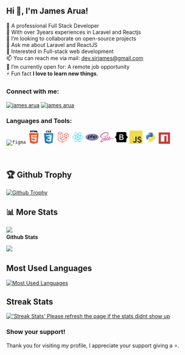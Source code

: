 <h2> Hi 👋, I'm James Arua!</h2>

🔭 A professional Full Stack Developer <br>
🌱 With over 3years experiences in Laravel and Reactjs<br>
👯 I’m looking to collaborate on open-source projects<br>
💬 Ask me about Laravel and ReactJS<br>
🚩 Interested in Full-stack web development<br>
📫 You can reach me via mail: dev.sirjames@gmail.com<br>
🤔 I’m currently open for: A remote job opportunity<br>
⚡ Fun fact **I love to learn new things.**<br>

<h3>Connect with me:</h3>

<p align="left">
<a href="https://twitter.com/bossarua" target="blank"><img align="center" src="https://raw.githubusercontent.com/rahuldkjain/github-profile-readme-generator/master/src/images/icons/Social/twitter.svg" alt="james arua" height="30" width="40" /></a>
<a href="https://www.linkedin.com/in/james-arua-5391b4221/" target="blank"><img align="center" src="https://raw.githubusercontent.com/rahuldkjain/github-profile-readme-generator/master/src/images/icons/Social/linked-in-alt.svg" alt="james arua" height="30" width="40" /></a>
</p>

<h3>Languages and Tools:</h3>

  <div>
    <code><img height="35" src="https://www.vectorlogo.zone/logos/figma/figma-icon.svg" alt="figma"/></code>
    <code><img height="35" src="https://raw.githubusercontent.com/github/explore/80688e429a7d4ef2fca1e82350fe8e3517d3494d/topics/html/html.png"></code>
    <code><img height="35" src="https://raw.githubusercontent.com/github/explore/80688e429a7d4ef2fca1e82350fe8e3517d3494d/topics/css/css.png"></code>
    <code><img height="35" src="https://raw.githubusercontent.com/github/explore/80688e429a7d4ef2fca1e82350fe8e3517d3494d/topics/laravel/laravel.png"></code>
    <code><img height="35" src="https://raw.githubusercontent.com/github/explore/80688e429a7d4ef2fca1e82350fe8e3517d3494d/topics/react/react.png"></code>
    <code><img height="35" src="https://raw.githubusercontent.com/github/explore/80688e429a7d4ef2fca1e82350fe8e3517d3494d/topics/php/php.png"></code>
    <code><img height="35" src="https://raw.githubusercontent.com/github/explore/80688e429a7d4ef2fca1e82350fe8e3517d3494d/topics/sass/sass.png"></code>
    <code><img height="35" src="https://raw.githubusercontent.com/devicons/devicon/master/icons/bootstrap/bootstrap-plain.svg" alt="bootstrap"></code>
    <code><img height="35" src="https://raw.githubusercontent.com/github/explore/80688e429a7d4ef2fca1e82350fe8e3517d3494d/topics/javascript/javascript.png"></code>
    <code><img height="35" src="https://raw.githubusercontent.com/github/explore/80688e429a7d4ef2fca1e82350fe8e3517d3494d/topics/python/python.png"></code>
    <code><img height="30" src="https://raw.githubusercontent.com/github/explore/80688e429a7d4ef2fca1e82350fe8e3517d3494d/topics/npm/npm.png"></code>
  </div>
  <br/> <br/>


## 🏆 Github Trophy
  
<a href="https://sirjamesarua.vercel.app">
<img alt="Github Trophy" src="https://github-profile-trophy.vercel.app/?username=sirjamesarua&theme=gruvbox">
</a>

## 📊 More Stats
  ![](https://komarev.com/ghpvc/?username=sirjamesarua&color=green) <br />
**Github Stats**
  
  <a href="https://sirjamesarua.vercel.app">
  <img src="https://github-readme-stats.anuraghazra1.vercel.app/api?username=sirjamesarua&show_icons=true" />
</a>  
  
## Most Used Languages  
  
 <a href="https://sirjamesarua.vercel.app">
<img alt="Most Used Languages" src="https://github-readme-stats.vercel.app/api/top-langs/?username=sirjamesarua&langs_count=5&theme=tokyonight">
</a>

## Streak Stats

<a href="https://sirjamesarua.vercel.app">
<img alt="'Streak Stats' Please refresh the page if the stats didnt show up" src="https://github-readme-streak-stats.herokuapp.com/?user=sirjamesarua&theme=dark">
</a>


<h3>Show your support!</h3>
Thank you for visiting my profile, I appreciate your support giving a ⭐.
